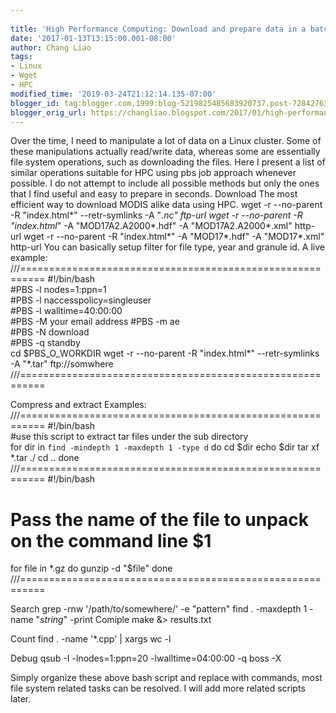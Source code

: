 ```yaml
---
 
title: 'High Performance Computing: Download and prepare data in a batch mode'
date: '2017-01-13T13:15:00.001-08:00'
author: Chang Liao
tags:
- Linux
- Wget
- HPC
modified_time: '2019-03-24T21:12:14.135-07:00'
blogger_id: tag:blogger.com,1999:blog-5219825485683920737.post-7284276323195921217
blogger_orig_url: https://changliao.blogspot.com/2017/01/high-performance-computing-004.html
---
```


Over the time, I need to manipulate a lot of data on a Linux cluster. Some of these manipulations actually read/write data, whereas some are essentially file system operations, such as downloading the files.
Here I present a list of similar operations suitable for HPC using pbs job approach whenever possible.
I do not attempt to include all possible methods but only the ones that I find useful and easy to prepare in seconds.
Download
The most efficient way to download MODIS alike data using HPC.
wget -r --no-parent -R "index.html*" --retr-symlinks -A "*.nc" ftp-url
wget -r --no-parent -R "index.html*" -A "MOD17A2.A2000*.hdf" -A "MOD17A2.A2000*.xml" http-url
wget -r --no-parent -R "index.html*" -A "MOD17*.hdf" -A "MOD17*.xml" http-url
You can basically setup filter for file type, year and granule id.
A live example:
///==========================================================
#!/bin/bash                       
#PBS -l nodes=1:ppn=1                     
#PBS -l naccesspolicy=singleuser       
#PBS -l walltime=40:00:00                   
#PBS -M your email address
#PBS -m ae             
#PBS -N download                         
#PBS -q standby                           
cd $PBS_O_WORKDIR
wget -r --no-parent  -R "index.html*"   --retr-symlinks  -A "*.tar" ftp://somwhere
///==========================================================

Compress and extract 
Examples:
///==========================================================
#!/bin/bash                            
#use this script to extract tar files under the sub directory     
for dir in `find -mindepth 1 -maxdepth 1 -type d`
do
    cd $dir
    echo $dir
    tar xf *.tar ./
    cd ..
done
///==========================================================
#!/bin/bash
# Pass the name of the file to unpack on the command line $1
for file in *.gz
do
    gunzip -d "$file"
done
///==========================================================

Search
grep -rnw '/path/to/somewhere/' -e "pattern"
find . -maxdepth 1 -name "*string*" -print
Comiple
make &> results.txt

Count 
find . -name '*.cpp' | xargs wc -l

Debug
qsub -I -lnodes=1:ppn=20 -lwalltime=04:00:00 -q boss  -X


Simply organize these above bash script and replace with commands, most file system related tasks can be resolved. I will add more related scripts later.









